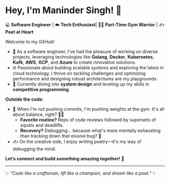 # Hey, I'm Maninder Singh! 👋

💻 **Software Engineer** | ☁️ **Tech Enthusiast**| 🏋️‍♂️ **Part-Time Gym Warrior** | ✍️ **Poet at Heart**

Welcome to my GitHub!

- 🔨 As a software engineer, I’ve had the pleasure of working on diverse projects, leveraging technologies like **Golang**, **Docker**, **Kubernetes**, **Kafk**, **AWS**, **GCP**, and **Azure** to create innovative solutions.
- 🌐 Passionate about building scalable systems and exploring the latest in cloud technology, I thrive on tackling challenges and optimizing performance and designing robust architectures are my playgrounds. 
- 🧠 Currently diving into **system design** and leveling up my skills in **competitive programming**.

**Outside the code:**

- 💪 When I'm not pushing commits, I'm pushing weights at the gym. It's all about balance, right? 🏋️‍♂️
  - **Favorite routine?** Reps of code reviews followed by supersets of squats and deadlifts.
  - **Recovery?** Debugging... because what's more mentally exhausting than tracking down that elusive bug? 🐛
- ✍️ On the creative side, I enjoy writing poetry—it's my way of debugging the mind.

**Let’s connect and build something amazing together!** 🚀

---

✨ *"Code like a craftsman, lift like a champion, and dream like a poet."* ✨


